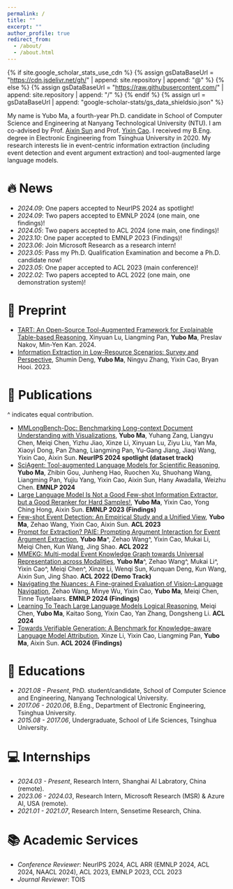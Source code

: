 ```yaml
---
permalink: /
title: ""
excerpt: ""
author_profile: true
redirect_from: 
  - /about/
  - /about.html
---
```


{% if site.google_scholar_stats_use_cdn %}
{% assign gsDataBaseUrl = "https://cdn.jsdelivr.net/gh/" | append: site.repository | append: "@" %}
{% else %}
{% assign gsDataBaseUrl = "https://raw.githubusercontent.com/" | append: site.repository | append: "/" %}
{% endif %}
{% assign url = gsDataBaseUrl | append: "google-scholar-stats/gs_data_shieldsio.json" %}

<span class='anchor' id='about-me'></span>

My name is Yubo Ma, a fourth-year Ph.D. candidate in School of Computer Science and Engineering at Nanyang Technological University (NTU). I am co-advised by Prof. [Aixin Sun](https://personal.ntu.edu.sg/axsun/) and Prof. [Yixin Cao](https://sites.google.com/view/yixin-homepage). I received my B.Eng. degree in Electronic Engineering from Tsinghua University in 2020. My research interests lie in event-centric information extraction (including event detection and event argument extraction) and tool-augmented large language models.


# 🔥 News
- *2024.09*: One papers accepted to NeurIPS 2024 as spotlight!
- *2024.09*: Two papers accepted to EMNLP 2024 (one main, one findings)!
- *2024.05*: Two papers accepted to ACL 2024 (one main, one findings)!
- *2023.10*: One paper accepted to EMNLP 2023 (Findings)!
- *2023.06*: Join Microsoft Research as a research intern!
- *2023.05*: Pass my Ph.D. Qualification Examination and become a Ph.D. candidate now!
- *2023.05*: One paper accepted to ACL 2023 (main conference)!  
- *2022.02*: Two papers accepted to ACL 2022 (one main, one demonstration system)!


# 📒 Preprint
- [TART: An Open-Source Tool-Augmented Framework for Explainable Table-based Reasoning](https://arxiv.org/abs/2409.11724), Xinyuan Lu, Liangming Pan, **Yubo Ma**, Preslav Nakov, Min-Yen Kan. 2024.
- [Information Extraction in Low-Resource Scenarios: Survey and Perspective](https://arxiv.org/abs/2202.08063), Shumin Deng, **Yubo Ma**, Ningyu Zhang, Yixin Cao, Bryan Hooi. 2023.


# 📝 Publications
^ indicates equal contribution.
- [MMLongBench-Doc: Benchmarking Long-context Document Understanding with Visualizations](https://arxiv.org/abs/2407.01523), **Yubo Ma**, Yuhang Zang, Liangyu Chen, Meiqi Chen, Yizhu Jiao, Xinze Li, Xinyuan Lu, Ziyu Liu, Yan Ma, Xiaoyi Dong, Pan Zhang, Liangming Pan, Yu-Gang Jiang, Jiaqi Wang, Yixin Cao, Aixin Sun. **NeurIPS 2024 spotlight (dataset track)**
- [SciAgent: Tool-augmented Language Models for Scientific Reasoning](https://arxiv.org/abs/2402.11451), **Yubo Ma**, Zhibin Gou, Junheng Hao, Ruochen Xu, Shuohang Wang, Liangming Pan, Yujiu Yang, Yixin Cao, Aixin Sun, Hany Awadalla, Weizhu Chen. **EMNLP 2024**
- [Large Language Model Is Not a Good Few-shot Information Extractor, but a Good Reranker for Hard Samples!](https://arxiv.org/abs/2303.08559), **Yubo Ma**, Yixin Cao, Yong Ching Hong, Aixin Sun. **EMNLP 2023 (Findings)**
- [Few-shot Event Detection: An Empirical Study and a Unified View](https://aclanthology.org/2023.acl-long.628/), **Yubo Ma**, Zehao Wang, Yixin Cao, Aixin Sun. **ACL 2023**
- [Prompt for Extraction? PAIE: Prompting Argument Interaction for Event Argument Extraction](https://aclanthology.org/2022.acl-long.466/), **Yubo Ma**^, Zehao Wang^, Yixin Cao, Mukai Li, Meiqi Chen, Kun Wang, Jing Shao. **ACL 2022**
- [MMEKG: Multi-modal Event Knowledge Graph towards Universal Representation across Modalities](https://aclanthology.org/2022.acl-demo.23/), **Yubo Ma**^, Zehao Wang^, Mukai Li^, Yixin Cao^, Meiqi Chen^, Xinze Li, Wenqi Sun, Kunquan Deng, Kun Wang, Aixin Sun, Jing Shao. **ACL 2022 (Demo Track)**
- [Navigating the Nuances: A Fine-grained Evaluation of Vision-Language Navigation](), Zehao Wang, Minye Wu, Yixin Cao, **Yubo Ma**, Meiqi Chen, Tinne Tuytelaars. **EMNLP 2024 (Findings)**
- [Learning To Teach Large Language Models Logical Reasoning](https://arxiv.org/abs/2310.09158), Meiqi Chen, **Yubo Ma**, Kaitao Song, Yixin Cao, Yan Zhang, Dongsheng Li.  **ACL 2024**
- [Towards Verifiable Generation: A Benchmark for Knowledge-aware Language Model Attribution](https://arxiv.org/abs/2310.05634), Xinze Li, Yixin Cao, Liangming Pan, **Yubo Ma**, Aixin Sun. **ACL 2024 (Findings)**


# 📖 Educations
- *2021.08 - Present*, PhD. student/candidate, School of Computer Science and Engineering, Nanyang Technological University. 
- *2017.06 - 2020.06*, B.Eng., Department of Electronic Engineering, Tsinghua University.
- *2015.08 - 2017.06*, Undergraduate, School of Life Sciences, Tsinghua University.


# 💻 Internships
- *2024.03 - Present*, Research Intern, Shanghai AI Labratory, China (remote).
- *2023.06 - 2024.03*, Research Intern, Microsoft Research (MSR) & Azure AI, USA (remote).
- *2021.01 - 2021.07*, Research Intern, Sensetime Research, China.


# 📚 Academic Services
- *Conference Reviewer*: NeurIPS 2024, ACL ARR (EMNLP 2024, ACL 2024, NAACL 2024), ACL 2023, EMNLP 2023, CCL 2023
- *Journal Reviewer*: TOIS